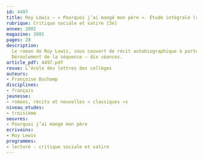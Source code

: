 ```yaml
---
id: 4497
title: Roy Lewis – « Pourquoi j’ai mangé mon père ». Étude intégrale (séquence)
rubrique: Critique sociale et satire [3e]
annee: 2001
magazine: 2001
pages: 28
description: 
  Le roman de Roy Lewis, sous couvert de récit autobiographique à portée éducative, relate avec humour les progrès décisifs de « l’humanité » après la conquête du feu. Le propos est très original – l’auteur a installé un pithécanthrope – surdoué – dans son environnement matériel, en respectant les données de la science, mais il lui a donné en même temps le langage d’un chercheur contemporain, sa capacité de penser l’évolution de l’espèce. De plus, il a confié le récit de sa chronique à un narrateur moraliste qui pratique aussi volontiers l’autodérision que l’ironie et la satire.
  Déroulement de la séquence – dix séances.
article_pdf: 4497.pdf
revue: L’école des lettres des collèges
auteurs:
- Françoise Duchamp
disciplines:
- français
jeunesse:
- romans, récits et nouvelles « classiques »s
niveau_etudes:
- troisième
oeuvres:
- Pourquoi j’ai mangé mon père
ecrivains:
- Roy Lewis
programmes:
- lecture - critique sociale et satire
---
```

